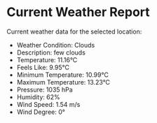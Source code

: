# Current Weather Report
Current weather data for the selected location:
- Weather Condition: Clouds
- Description: few clouds
- Temperature: 11.16°C
- Feels Like: 9.95°C
- Minimum Temperature: 10.99°C
- Maximum Temperature: 13.23°C
- Pressure: 1035 hPa
- Humidity: 62%
- Wind Speed: 1.54 m/s
- Wind Degree: 0°
